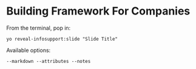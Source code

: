
# Building Framework For Companies

From the terminal, pop in:

  ```yo reveal-infosupport:slide "Slide Title"```

Available options:

 ```--markdown --attributes --notes```
